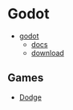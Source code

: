 # Godot

- [godot](https://godotengine.org/)
  - [docs](https://docs.godotengine.org/en/stable/)
  - [download](https://godotengine.org/download)

## Games

- [Dodge](projects/dodge)

